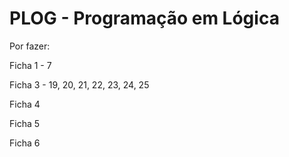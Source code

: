 # PLOG - Programação em Lógica

Por fazer:

Ficha 1 - 7

Ficha 3 - 19, 20, 21, 22, 23, 24, 25

Ficha 4

Ficha 5

Ficha 6


